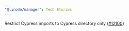 ```yaml
---
"@linode/manager": Tech Stories
---
```


Restrict Cypress imports to Cypress directory only ([#12100](https://github.com/linode/manager/pull/12100))
